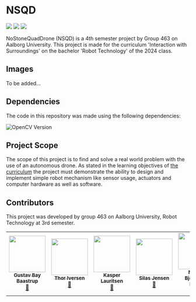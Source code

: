 # NSQD
<a href="#sec_contributors"><img src="https://img.shields.io/badge/Authors-Group%20463-blue.svg"></a> ![](https://img.shields.io/badge/C++-20-brightgreen.svg) ![](https://img.shields.io/badge/OpenCV-4.8.1-brightgreen.svg)


NoStoneQuadDrone (NSQD) is a 4th semester project by Group 463 on Aalborg University.
This project is made for the curriculum 'Interaction with Surroundings' on the bachelor 'Robot Technology' of the 2024 class.

## Images
To be added...

## Dependencies
The code in this repository was made using the following dependencies:


![OpenCV Version](https://img.shields.io/badge/OpenCV-v.4.8.1%20-blue.svg)

## Project Scope
The scope of this project is to find and solve a real world problem with the use of an autonomous drone.
As stated in the learning objectives of [the curriculum](https://moduler.aau.dk/course/2022-2023/ESNROBB4P3DK?lang=en-US) the project must demonstrate the ability to design and implement simple robot mechanism like sensor usage, actuators and computer hardware as well as software.

## Contributors
This project was developed by group 463 on Aalborg University, Robot Technology at 3rd semester.

<section id="sec_contributors">
<table>
  <tr> 
    <td align="center"><a target="_blank" rel="noreferrer noopener" href="https://github.com/Gustav-Bay"><img src="https://avatars.githubusercontent.com/u/120191982?v=4" width="100px;" alt=""/><br/><sub><b>Gustav Bay Baastrup</b></sub></a></br><a href="gttps://github.com/Gustav-Bay" title="">🤠</a></td>
    <td align="center"><a target="_blank" rel="noreferrer noopener" href="https://github.com/thor2643"><img src="https://avatars.githubusercontent.com/u/66319719?v=4" width="100px;" alt=""/><br/><sub><b>Thor Iversen</b></sub></a></br><a href="gttps://github.com/thor2643" title="">🤠</a></td>
    <td align="center"><a target="_blank" rel="noreferrer noopener" href="https://github.com/xdKazer"><img src="https://avatars.githubusercontent.com/u/116707938?v=4" width="100px;" alt=""/><br/><sub><b>Kasper Lauritsen</b></sub></a></br><a href="gttps://github.com/xdKazer" title="">🤠</a></td>
    <td align="center"><a target="_blank" rel="noreferrer noopener" href="https://github.com/silasjensen2001"><img src="https://avatars.githubusercontent.com/u/54105795?v=4" width="100px;" alt=""/><br/><sub><b>Silas Jensen</b></sub></a></br><a href="gttps://github.com/silasjensen2001" title="">🤠</a></td>
    <td align="center"><a target="_blank" rel="noreferrer noopener" href="https://github.com/nikobk"><img src="https://avatars.githubusercontent.com/u/112914618?v=4" width="100px;" alt=""/><br/><sub><b>Nikolaj Bjørnager Krebs</b></sub></a></br><a href="gttps://github.com/nikobk" title="">🤠</a></td>
  </tr>
</table>
